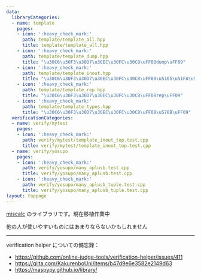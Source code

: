 ```yaml
---
data:
  libraryCategories:
  - name: template
    pages:
    - icon: ':heavy_check_mark:'
      path: template/template_all.hpp
      title: template/template_all.hpp
    - icon: ':heavy_check_mark:'
      path: template/template_dump.hpp
      title: "\u30C6\u30F3\u30D7\u30EC\u30FC\u30C8\uFF08dump\uFF09"
    - icon: ':heavy_check_mark:'
      path: template/template_inout.hpp
      title: "\u30C6\u30F3\u30D7\u30EC\u30FC\u30C8\uFF08\u5165\u51FA\u529B\uFF09"
    - icon: ':heavy_check_mark:'
      path: template/template_rep.hpp
      title: "\u30C6\u30F3\u30D7\u30EC\u30FC\u30C8\uFF08rep\uFF09"
    - icon: ':heavy_check_mark:'
      path: template/template_types.hpp
      title: "\u30C6\u30F3\u30D7\u30EC\u30FC\u30C8\uFF08\u578B\uFF09"
  verificationCategories:
  - name: verify/mytest
    pages:
    - icon: ':heavy_check_mark:'
      path: verify/mytest/template_inout_top.test.cpp
      title: verify/mytest/template_inout_top.test.cpp
  - name: verify/yosupo
    pages:
    - icon: ':heavy_check_mark:'
      path: verify/yosupo/many_aplusb.test.cpp
      title: verify/yosupo/many_aplusb.test.cpp
    - icon: ':heavy_check_mark:'
      path: verify/yosupo/many_aplusb_tuple.test.cpp
      title: verify/yosupo/many_aplusb_tuple.test.cpp
layout: toppage
---
```

[miscalc](https://x.com/miscalc53) のライブラリです。現在移植作業中

他の人が使いやすいものにはあまりならないかもしれません

---

verification helper についての備忘録：
- https://github.com/online-judge-tools/verification-helper/issues/411
- https://qiita.com/KakurenboUni/items/b47d9e6e3582e2149d63
- https://maspypy.github.io/library/
